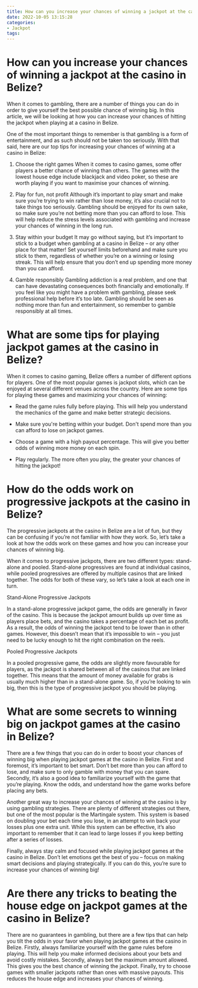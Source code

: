 ```yaml
---
title: How can you increase your chances of winning a jackpot at the casino in Belize 
date: 2022-10-05 13:15:28
categories:
- Jackpot
tags:
---
```



#  How can you increase your chances of winning a jackpot at the casino in Belize? 

When it comes to gambling, there are a number of things you can do in order to give yourself the best possible chance of winning big. In this article, we will be looking at how you can increase your chances of hitting the jackpot when playing at a casino in Belize.

One of the most important things to remember is that gambling is a form of entertainment, and as such should not be taken too seriously. With that said, here are our top tips for increasing your chances of winning at a casino in Belize:

1. Choose the right games
When it comes to casino games, some offer players a better chance of winning than others. The games with the lowest house edge include blackjack and video poker, so these are worth playing if you want to maximise your chances of winning.

2. Play for fun, not profit
Although it’s important to play smart and make sure you’re trying to win rather than lose money, it’s also crucial not to take things too seriously. Gambling should be enjoyed for its own sake, so make sure you’re not betting more than you can afford to lose. This will help reduce the stress levels associated with gambling and increase your chances of winning in the long run.

3. Stay within your budget
It may go without saying, but it’s important to stick to a budget when gambling at a casino in Belize – or any other place for that matter! Set yourself limits beforehand and make sure you stick to them, regardless of whether you’re on a winning or losing streak. This will help ensure that you don’t end up spending more money than you can afford.

4. Gamble responsibly
Gambling addiction is a real problem, and one that can have devastating consequences both financially and emotionally. If you feel like you might have a problem with gambling, please seek professional help before it’s too late. Gambling should be seen as nothing more than fun and entertainment, so remember to gamble responsibly at all times.

#  What are some tips for playing jackpot games at the casino in Belize? 

When it comes to casino gaming, Belize offers a number of different options for players. One of the most popular games is jackpot slots, which can be enjoyed at several different venues across the country. Here are some tips for playing these games and maximizing your chances of winning:

- Read the game rules fully before playing. This will help you understand the mechanics of the game and make better strategic decisions.

- Make sure you're betting within your budget. Don't spend more than you can afford to lose on jackpot games.

- Choose a game with a high payout percentage. This will give you better odds of winning more money on each spin.

- Play regularly. The more often you play, the greater your chances of hitting the jackpot!

#  How do the odds work on progressive jackpots at the casino in Belize? 

The progressive jackpots at the casino in Belize are a lot of fun, but they can be confusing if you’re not familiar with how they work. So, let’s take a look at how the odds work on these games and how you can increase your chances of winning big.

When it comes to progressive jackpots, there are two different types: stand-alone and pooled. Stand-alone progressives are found at individual casinos, while pooled progressives are offered by multiple casinos that are linked together. The odds for both of these vary, so let’s take a look at each one in turn.

Stand-Alone Progressive Jackpots

In a stand-alone progressive jackpot game, the odds are generally in favor of the casino. This is because the jackpot amount builds up over time as players place bets, and the casino takes a percentage of each bet as profit. As a result, the odds of winning the jackpot tend to be lower than in other games. However, this doesn’t mean that it’s impossible to win – you just need to be lucky enough to hit the right combination on the reels.

Pooled Progressive Jackpots

In a pooled progressive game, the odds are slightly more favourable for players, as the jackpot is shared between all of the casinos that are linked together. This means that the amount of money available for grabs is usually much higher than in a stand-alone game. So, if you’re looking to win big, then this is the type of progressive jackpot you should be playing.

#  What are some secrets to winning big on jackpot games at the casino in Belize? 

There are a few things that you can do in order to boost your chances of winning big when playing jackpot games at the casino in Belize. First and foremost, it’s important to bet smart. Don’t bet more than you can afford to lose, and make sure to only gamble with money that you can spare. Secondly, it’s also a good idea to familiarize yourself with the game that you’re playing. Know the odds, and understand how the game works before placing any bets. 

Another great way to increase your chances of winning at the casino is by using gambling strategies. There are plenty of different strategies out there, but one of the most popular is the Martingale system. This system is based on doubling your bet each time you lose, in an attempt to win back your losses plus one extra unit. While this system can be effective, it’s also important to remember that it can lead to large losses if you keep betting after a series of losses. 

Finally, always stay calm and focused while playing jackpot games at the casino in Belize. Don’t let emotions get the best of you – focus on making smart decisions and playing strategically. If you can do this, you’re sure to increase your chances of winning big!

#  Are there any tricks to beating the house edge on jackpot games at the casino in Belize?

There are no guarantees in gambling, but there are a few tips that can help you tilt the odds in your favor when playing jackpot games at the casino in Belize. Firstly, always familiarize yourself with the game rules before playing. This will help you make informed decisions about your bets and avoid costly mistakes. Secondly, always bet the maximum amount allowed. This gives you the best chance of winning the jackpot. Finally, try to choose games with smaller jackpots rather than ones with massive payouts. This reduces the house edge and increases your chances of winning.